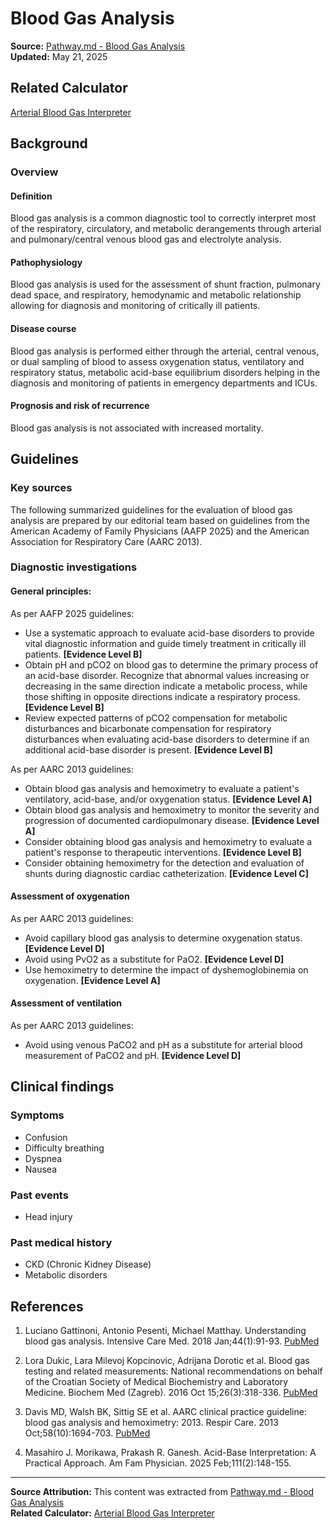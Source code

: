 # Blood Gas Analysis

**Source:** [Pathway.md - Blood Gas Analysis](https://www.pathway.md/diseases/blood-gas-analysis-rec8GEnDD8w5MzQF3)  
**Updated:** May 21, 2025

## Related Calculator
[Arterial Blood Gas Interpreter](https://www.pathway.md/calculators/arterial-blood-gas-interpreter-recnILed16frmc5iO)

## Background

### Overview

#### Definition
Blood gas analysis is a common diagnostic tool to correctly interpret most of the respiratory, circulatory, and metabolic derangements through arterial and pulmonary/central venous blood gas and electrolyte analysis.

#### Pathophysiology
Blood gas analysis is used for the assessment of shunt fraction, pulmonary dead space, and respiratory, hemodynamic and metabolic relationship allowing for diagnosis and monitoring of critically ill patients.

#### Disease course
Blood gas analysis is performed either through the arterial, central venous, or dual sampling of blood to assess oxygenation status, ventilatory and respiratory status, metabolic acid-base equilibrium disorders helping in the diagnosis and monitoring of patients in emergency departments and ICUs.

#### Prognosis and risk of recurrence
Blood gas analysis is not associated with increased mortality.

## Guidelines

### Key sources
The following summarized guidelines for the evaluation of blood gas analysis are prepared by our editorial team based on guidelines from the American Academy of Family Physicians (AAFP 2025) and the American Association for Respiratory Care (AARC 2013).

### Diagnostic investigations

#### General principles:
As per AAFP 2025 guidelines:
- Use a systematic approach to evaluate acid-base disorders to provide vital diagnostic information and guide timely treatment in critically ill patients. **[Evidence Level B]**
- Obtain pH and pCO2 on blood gas to determine the primary process of an acid-base disorder. Recognize that abnormal values increasing or decreasing in the same direction indicate a metabolic process, while those shifting in opposite directions indicate a respiratory process. **[Evidence Level B]**
- Review expected patterns of pCO2 compensation for metabolic disturbances and bicarbonate compensation for respiratory disturbances when evaluating acid-base disorders to determine if an additional acid-base disorder is present. **[Evidence Level B]**

As per AARC 2013 guidelines:
- Obtain blood gas analysis and hemoximetry to evaluate a patient's ventilatory, acid-base, and/or oxygenation status. **[Evidence Level A]**
- Obtain blood gas analysis and hemoximetry to monitor the severity and progression of documented cardiopulmonary disease. **[Evidence Level A]**
- Consider obtaining blood gas analysis and hemoximetry to evaluate a patient's response to therapeutic interventions. **[Evidence Level B]**
- Consider obtaining hemoximetry for the detection and evaluation of shunts during diagnostic cardiac catheterization. **[Evidence Level C]**

#### Assessment of oxygenation
As per AARC 2013 guidelines:
- Avoid capillary blood gas analysis to determine oxygenation status. **[Evidence Level D]**
- Avoid using PvO2 as a substitute for PaO2. **[Evidence Level D]**
- Use hemoximetry to determine the impact of dyshemoglobinemia on oxygenation. **[Evidence Level A]**

#### Assessment of ventilation
As per AARC 2013 guidelines:
- Avoid using venous PaCO2 and pH as a substitute for arterial blood measurement of PaCO2 and pH. **[Evidence Level D]**

## Clinical findings

### Symptoms
- Confusion
- Difficulty breathing
- Dyspnea
- Nausea

### Past events
- Head injury

### Past medical history
- CKD (Chronic Kidney Disease)
- Metabolic disorders

## References

1. Luciano Gattinoni, Antonio Pesenti, Michael Matthay. Understanding blood gas analysis. Intensive Care Med. 2018 Jan;44(1):91-93. [PubMed](https://pubmed.ncbi.nlm.nih.gov/28497267/)

2. Lora Dukic, Lara Milevoj Kopcinovic, Adrijana Dorotic et al. Blood gas testing and related measurements: National recommendations on behalf of the Croatian Society of Medical Biochemistry and Laboratory Medicine. Biochem Med (Zagreb). 2016 Oct 15;26(3):318-336. [PubMed](https://pubmed.ncbi.nlm.nih.gov/27812301/)

3. Davis MD, Walsh BK, Sittig SE et al. AARC clinical practice guideline: blood gas analysis and hemoximetry: 2013. Respir Care. 2013 Oct;58(10):1694-703. [PubMed](https://pubmed.ncbi.nlm.nih.gov/23901131)

4. Masahiro J. Morikawa, Prakash R. Ganesh. Acid-Base Interpretation: A Practical Approach. Am Fam Physician. 2025 Feb;111(2):148-155.

---
**Source Attribution:** This content was extracted from [Pathway.md - Blood Gas Analysis](https://www.pathway.md/diseases/blood-gas-analysis-rec8GEnDD8w5MzQF3)  
**Related Calculator:** [Arterial Blood Gas Interpreter](https://www.pathway.md/calculators/arterial-blood-gas-interpreter-recnILed16frmc5iO) 